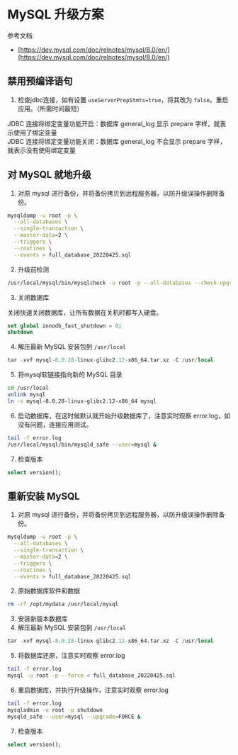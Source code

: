 
# MySQL 升级方案
参考文档:

- [https://dev.mysql.com/doc/relnotes/mysql/8.0/en/](https://dev.mysql.com/doc/relnotes/mysql/8.0/en/)

## 禁用预编译语句

1. 检查jdbc连接，如有设置 `useServerPrepStmts=true`，将其改为 `false`。重启应用。（所需时间最短）

JDBC 连接将绑定变量功能开启：数据库 general_log 显示 prepare 字样，就表示使用了绑定变量<br />JDBC 连接将绑定变量功能关闭：数据库 general_log 不会显示 prepare 字样，就表示没有使用绑定变量

## 对 MySQL 就地升级

1. 对原 mysql 进行备份，并将备份拷贝到远程服务器，以防升级误操作删除备份。
```bash
mysqldump -u root -p \
  --all-databases \
  --single-transaction \
  --master-data=2 \
  --triggers \
  --routines \
  --events > full_database_20220425.sql 
```

2. 升级前检测
```bash
/usr/local/mysql/bin/mysqlcheck -u root -p --all-databases --check-upgrade
```

3. 关闭数据库

关闭快速关闭数据库，让所有数据在关机时都写入硬盘。
```sql
set global innodb_fast_shutdown = 0;
shutdown
```

4. 解压最新 MySQL 安装包到 `/usr/local`
```sql
tar -xvf mysql-8.0.28-linux-glibc2.12-x86_64.tar.xz -C /usr/local 
```

5. 将mysql软链接指向新的 MySQL 目录
```bash
cd /usr/local
unlink mysql
ln -s mysql-8.0.28-linux-glibc2.12-x86_64 mysql
```

6. 启动数据库，在这时候默认就开始升级数据库了，注意实时观察 error.log，如没有问题，连接应用测试。
```bash
tail -f error.log
/usr/local/mysql/bin/mysqld_safe --user=mysql &
```

7. 检查版本
```sql
select version();
```

## 重新安装 MySQL

1. 对原 mysql 进行备份，并将备份拷贝到远程服务器，以防升级误操作删除备份。
```bash
mysqldump -u root -p \
  --all-databases \
  --single-transaction \
  --master-data=2 \
  --triggers \
  --routines \
  --events > full_database_20220425.sql 
```

2. 原始数据库软件和数据
```bash
rm -rf /opt/mydata /usr/local/mysql 
```

3. 安装新版本数据库
4. 解压最新 MySQL 安装包到 `/usr/local`
```sql
tar -xvf mysql-8.0.28-linux-glibc2.12-x86_64.tar.xz -C /usr/local 
```

5. 将数据库还原，注意实时观察 error.log
```bash
tail -f error.log
mysql -u root -p --force < full_database_20220425.sql
```

6. 重启数据库，并执行升级操作，注意实时观察 error.log
```bash
tail -f error.log
mysqladmin -u root -p shutdown
mysqld_safe --user=mysql --upgrade=FORCE & 
```

7. 检查版本
```sql
select version();
```

